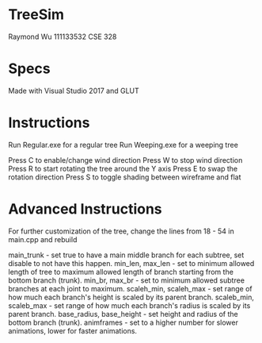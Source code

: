 # TreeSim

Raymond Wu
111133532
CSE 328

# Specs
Made with Visual Studio 2017 and GLUT

# Instructions

Run Regular.exe for a regular tree
Run Weeping.exe for a weeping tree

Press C to enable/change wind direction
Press W to stop wind direction
Press R to start rotating the tree around the Y axis
Press E to swap the rotation direction
Press S to toggle shading between wireframe and flat

# Advanced Instructions

For further customization of the tree, change the lines from 18 - 54 in main.cpp and rebuild

main_trunk - set true to have a main middle branch for each subtree, set disable to not have this happen.
min_len, max_len - set to minimum allowed length of tree to maximum allowed length of branch starting from the bottom branch (trunk).
min_br, max_br - set to minimum allowed subtree branches at each joint to maximum.
scaleh_min, scaleh_max - set range of how much each branch's height is scaled by its parent branch.
scaleb_min, scaleb_max - set range of how much each branch's radius is scaled by its parent branch.
base_radius, base_height - set height and radius of the bottom branch (trunk).
animframes - set to a higher number for slower animations, lower for faster animations.
